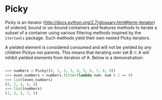 Picky
=====

Picky is an iterator (http://docs.python.org/2.7/glossary.html#term-iterator)
of ordered, bound or un-bound containers and features methods to iterate
a subset of a container using various filtering methods inspired by the
`itertools` package. Such methods yield their own nested Picky iterators.

A yielded element is considered *consumed* and will not be yielded by any
children Pickys nor parents. This means that iterating over set B ⊂ A
will inhibit yielded elements from iteration of A. Below is a demonstration:

```python

>>> numbers = Picky([0, 1, 2, 3, 4, 5, 6, 7, 8, 9])
>>> even_numbers = numbers.filter(lambda num: num % 2 == 0)
>>> list(even_numbers)
[0, 2, 4, 6, 8]
>>> list(numbers)
[1, 3, 5, 7, 9]
```
